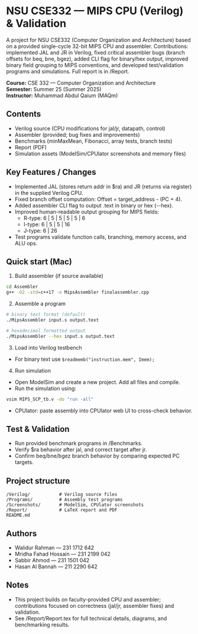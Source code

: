 # NSU CSE332 — MIPS CPU (Verilog) & Validation

A project for NSU CSE332 (Computer Organization and Architecture) based on a provided single-cycle 32-bit MIPS CPU and assembler. Contributions: implemented JAL and JR in Verilog, fixed critical assembler bugs (branch offsets for beq, bne, bgez), added CLI flag for binary/hex output, improved binary field grouping to MIPS conventions, and developed test/validation programs and simulations. Full report is in /Report.

**Course:** CSE 332 — Computer Organization and Architecture  
**Semester:** Summer 25 (Summer 2025)  
**Instructor:** Muhammad Abdul Qaium (MAQm)

## Contents
- Verilog source (CPU modifications for jal/jr, datapath, control)
- Assembler (provided; bug fixes and improvements)
- Benchmarks (minMaxMean, Fibonacci, array tests, branch tests)
- Report (PDF)
- Simulation assets (ModelSim/CPUlator screenshots and memory files)

## Key Features / Changes
- Implemented JAL (stores return addr in $ra) and JR (returns via register) in the supplied Verilog CPU.
- Fixed branch offset computation: Offset = target_address - (PC + 4).
- Added assembler CLI flag to output .text in binary or hex (--hex).
- Improved human-readable output grouping for MIPS fields:
  - R-type: 6 | 5 | 5 | 5 | 5 | 6
  - I-type: 6 | 5 | 5 | 16
  - J-type: 6 | 26
- Test programs validate function calls, branching, memory access, and ALU ops.

## Quick start (Mac)
1. Build assembler (if source available)
```bash
cd Assembler
g++ -O2 -std=c++17 -o MipsAssembler finalassembler.cpp
```

2. Assemble a program
```bash
# binary text format (default)
./MipsAssembler input.s output.text

# hexadecimal formatted output
./MipsAssembler --hex input.s output.text
```

3. Load into Verilog testbench
- For binary text use `$readmemb("instruction.mem", Imem);`

4. Run simulation
- Open ModelSim and create a new project. Add all files and compile.
- Run the simulation using:
```bash
vsim MIPS_SCP_tb.v -do "run -all"
```
- CPUlator: paste assembly into CPUlator web UI to cross-check behavior.

## Test & Validation
- Run provided benchmark programs in /Benchmarks.
- Verify $ra behavior after jal, and correct target after jr.
- Confirm beq/bne/bgez branch behavior by comparing expected PC targets.

## Project structure
```
/Verilog/           # Verilog source files
/Programs/          # Assembly test programs
/Screenshots/       # ModelSim, CPUlator screenshots
/Report/            # LaTeX report and PDF
README.md
```

## Authors
- Walidur Rahman — 231 1712 642
- Mridha Fahad Hossain — 231 2199 042
- Sabbir Ahmod — 231 1501 042
- Hasan Al Bannah — 211 2290 642


## Notes
- This project builds on faculty-provided CPU and assembler; contributions focused on correctness (jal/jr, assembler fixes) and validation.
- See /Report/Report.tex for full technical details, diagrams, and benchmarking results.
